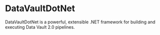 # DataVaultDotNet
DataVaultDotNet is a powerful, extensible .NET framework for building and executing Data Vault 2.0 pipelines.
